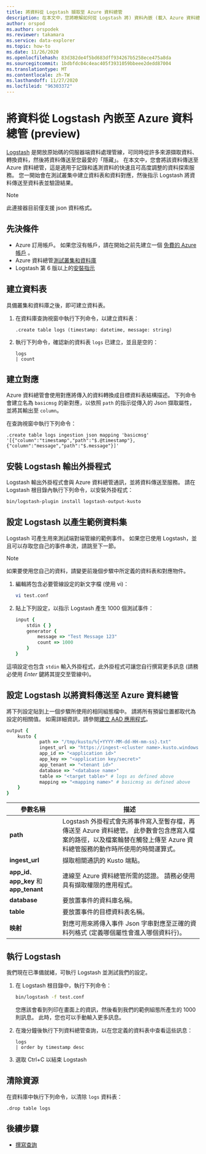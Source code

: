 ```yaml
---
title: 將資料從 Logstash 擷取至 Azure 資料總管
description: 在本文中，您將瞭解如何從 Logstash 將) 資料內嵌 (載入 Azure 資料總管
author: orspod
ms.author: orspodek
ms.reviewer: takamara
ms.service: data-explorer
ms.topic: how-to
ms.date: 11/26/2020
ms.openlocfilehash: 83d382de4f5bd683dff934267b5258ece475a8da
ms.sourcegitcommit: 1bdbfdc04c4eac405f3931059bbeee2dedd87004
ms.translationtype: MT
ms.contentlocale: zh-TW
ms.lasthandoff: 11/27/2020
ms.locfileid: "96303372"
---
```

# <a name="ingest-data-from-logstash-to-azure-data-explorer-preview"></a>將資料從 Logstash 內嵌至 Azure 資料總管 (preview) 

[Logstash](https://www.elastic.co/products/logstash) 是開放原始碼的伺服器端資料處理管線，可同時從許多來源擷取資料、轉換資料，然後將資料傳送至您最愛的「隱藏」。 在本文中，您會將該資料傳送至 Azure 資料總管，這是適用于記錄和遙測資料的快速且可高度調整的資料探索服務。 您一開始會在測試叢集中建立資料表和資料對應，然後指示 Logstash 將資料傳送至資料表並驗證結果。

> [!NOTE]
> 此連接器目前僅支援 json 資料格式。

## <a name="prerequisites"></a>先決條件

* Azure 訂用帳戶。 如果您沒有帳戶，請在開始之前先建立一個 [免費的 Azure 帳戶](https://azure.microsoft.com/free/) 。
* Azure 資料總管[測試叢集和資料庫](create-cluster-database-portal.md)
* Logstash 第 6 版以上的[安裝指示](https://www.elastic.co/guide/en/logstash/current/installing-logstash.html)

## <a name="create-a-table"></a>建立資料表

具備叢集和資料庫之後，即可建立資料表。

1. 在資料庫查詢視窗中執行下列命令，以建立資料表：

    ```Kusto
    .create table logs (timestamp: datetime, message: string)
    ```

1. 執行下列命令，確認新的資料表 `logs` 已建立，並且是空的：
    ```Kusto
    logs
    | count
    ```

## <a name="create-a-mapping"></a>建立對應

Azure 資料總管會使用對應將傳入的資料轉換成目標資料表結構描述。 下列命令會建立名為 `basicmsg` 的新對應，以依照 `path` 的指示從傳入的 Json 擷取屬性，並將其輸出至 `column`。

在查詢視窗中執行下列命令：

```Kusto
.create table logs ingestion json mapping 'basicmsg' '[{"column":"timestamp","path":"$.@timestamp"},{"column":"message","path":"$.message"}]'
```

## <a name="install-the-logstash-output-plugin"></a>安裝 Logstash 輸出外掛程式

Logstash 輸出外掛程式會與 Azure 資料總管通訊，並將資料傳送至服務。
請在 Logstash 根目錄內執行下列命令，以安裝外掛程式：

```sh
bin/logstash-plugin install logstash-output-kusto
```

## <a name="configure-logstash-to-generate-a-sample-dataset"></a>設定 Logstash 以產生範例資料集

Logstash 可產生用來測試端對端管線的範例事件。
如果您已使用 Logstash，並且可以存取您自己的事件串流，請跳至下一節。 

> [!NOTE]
> 如果要使用您自己的資料，請變更前幾個步驟中所定義的資料表和對應物件。

1. 編輯將包含必要管線設定的新文字檔 (使用 vi)：

    ```sh
    vi test.conf
    ```

1. 貼上下列設定，以指示 Logstash 產生 1000 個測試事件：

    ```ruby
    input {
        stdin { }
        generator {
            message => "Test Message 123"
            count => 1000
        }
    }
    ```

這項設定也包含 `stdin` 輸入外掛程式，此外掛程式可讓您自行撰寫更多訊息 (請務必使用 *Enter* 鍵將其提交至管線中)。

## <a name="configure-logstash-to-send-data-to-azure-data-explorer"></a>設定 Logstash 以將資料傳送至 Azure 資料總管

將下列設定貼到上一個步驟所使用的相同組態檔中。 請將所有預留位置都取代為設定的相關值。 如需詳細資訊，請參閱[建立 AAD 應用程式](./provision-azure-ad-app.md)。 

```ruby
output {
    kusto {
            path => "/tmp/kusto/%{+YYYY-MM-dd-HH-mm-ss}.txt"
            ingest_url => "https://ingest-<cluster name>.kusto.windows.net/"
            app_id => "<application id>"
            app_key => "<application key/secret>"
            app_tenant => "<tenant id>"
            database => "<database name>"
            table => "<target table>" # logs as defined above
            mapping => "<mapping name>" # basicmsg as defined above
    }
}
```

| 參數名稱 | 描述 |
| --- | --- |
| **path** | Logstash 外掛程式會先將事件寫入至暫存檔，再傳送至 Azure 資料總管。 此參數會包含應寫入檔案的路徑，以及檔案輪替在觸發上傳至 Azure 資料總管服務的動作時所使用的時間運算式。|
| **ingest_url** | 擷取相關通訊的 Kusto 端點。|
| **app_id**、**app_key** 和 **app_tenant**| 連線至 Azure 資料總管所需的認證。 請務必使用具有擷取權限的應用程式。 |
| **database**| 要放置事件的資料庫名稱。 |
| **table** | 要放置事件的目標資料表名稱。 |
| **映射** | 對應可用來將傳入事件 Json 字串對應至正確的資料列格式 (定義哪個屬性會進入哪個資料行)。 |

## <a name="run-logstash"></a>執行 Logstash

我們現在已準備就緒，可執行 Logstash 並測試我們的設定。

1. 在 Logstash 根目錄中，執行下列命令：

    ```sh
    bin/logstash -f test.conf
    ```

    您應該會看到列印在畫面上的資訊，然後看到我們的範例組態所產生的 1000 則訊息。 此時，您也可以手動輸入更多訊息。

1. 在幾分鐘後執行下列資料總管查詢，以在您定義的資料表中查看這些訊息：

    ```Kusto
    logs
    | order by timestamp desc
    ```

1. 選取 Ctrl+C 以結束 Logstash

## <a name="clean-up-resources"></a>清除資源

在資料庫中執行下列命令，以清除 `logs` 資料表：

```Kusto
.drop table logs
```

## <a name="next-steps"></a>後續步驟

* [撰寫查詢](write-queries.md)
